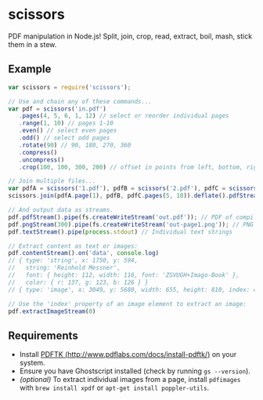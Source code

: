 # scissors

PDF manipulation in Node.js! Split, join, crop, read, extract, boil, mash, stick them in a stew. 

## Example

```javascript
var scissors = require('scissors');

// Use and chain any of these commands...
var pdf = scissors('in.pdf')
   .pages(4, 5, 6, 1, 12) // select or reorder individual pages
   .range(1, 10) // pages 1-10
   .even() // select even pages
   .odd() // select odd pages
   .rotate(90) // 90, 180, 270, 360
   .compress()
   .uncompress()
   .crop(100, 100, 300, 200) // offset in points from left, bottom, right, top

// Join multiple files...
var pdfA = scissors('1.pdf'), pdfB = scissors('2.pdf'), pdfC = scissors('3.pdf')
scissors.join(pdfA.page(1), pdfB, pdfC.pages(5, 10)).deflate().pdfStream()...

// And output data as streams.
pdf.pdfStream().pipe(fs.createWriteStream('out.pdf')); // PDF of compiled output
pdf.pngStream(300).pipe(fs.createWriteStream('out-page1.png')); // PNG of first page at 300 dpi
pdf.textStream().pipe(process.stdout) // Individual text strings

// Extract content as text or images:
pdf.contentStream().on('data', console.log) 
// { type: 'string', x: 1750, y: 594,
//   string: 'Reinhold Messner',
//   font: { height: 112, width: 116, font: 'ZSVUGH+Imago-Book' },
//   color: { r: 137, g: 123, b: 126 } }
// { type: 'image', x: 3049, y: 5680, width: 655, height: 810, index: 4 }

// Use the 'index' property of an image element to extract an image:
pdf.extractImageStream(0)
```

## Requirements

* Install [PDFTK (http://www.pdflabs.com/docs/install-pdftk/)](http://www.pdflabs.com/docs/install-pdftk/) on your system.
* Ensure you have Ghostscript installed (check by running `gs --version`).
* *(optional)* To extract individual images from a page, install `pdfimages` with `brew install xpdf` or `apt-get install poppler-utils`.